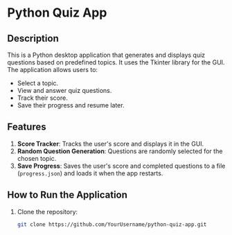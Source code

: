 # Python Quiz App

## Description
This is a Python desktop application that generates and displays quiz questions based on predefined topics. It uses the Tkinter library for the GUI. The application allows users to:
- Select a topic.
- View and answer quiz questions.
- Track their score.
- Save their progress and resume later.

## Features
1. **Score Tracker**: Tracks the user's score and displays it in the GUI.
2. **Random Question Generation**: Questions are randomly selected for the chosen topic.
3. **Save Progress**: Saves the user's score and completed questions to a file (`progress.json`) and loads it when the app restarts.

## How to Run the Application
1. Clone the repository:
   ```bash
   git clone https://github.com/YourUsername/python-quiz-app.git
